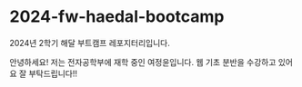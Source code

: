 # 2024-fw-haedal-bootcamp
2024년 2학기 해달 부트캠프 레포지터리입니다. 

안녕하세요! 저는 전자공학부에 재학 중인 여정윤입니다. 
웹 기초 분반을 수강하고 있어요
잘 부탁드립니다!!